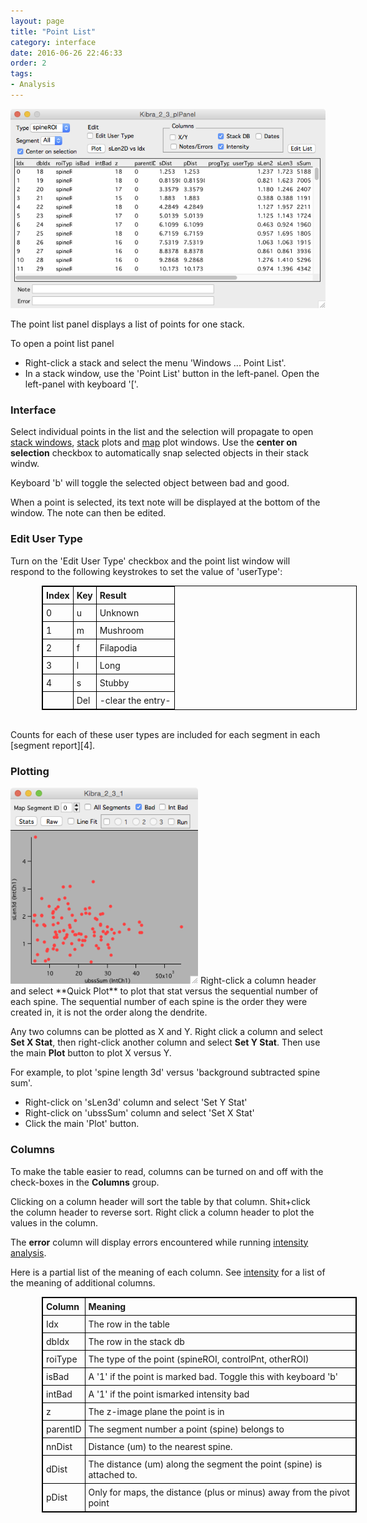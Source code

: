 ```yaml
---
layout: page
title: "Point List"
category: interface
date: 2016-06-26 22:46:33
order: 2
tags:
- Analysis
---
```


<style>
table{
    border-collapse: collapse;
    border:1px solid #000000;
    margin-left:50px
}

th{
    border:1px solid #000000;
    padding: 5px;
}

td{
    border:1px solid #000000;
    padding: 5px;
}
</style>

<IMG class="img-float-left" SRC="images/mm3/point-list2.png" WIDTH="600">

<div class="print-page-break"></div>

The point list panel displays a list of points for one stack.

To open a point list panel

 - Right-click a stack and select the menu 'Windows ... Point List'.
 - In a stack window, use the 'Point List' button in the left-panel. Open the left-panel with keyboard '['.

### Interface

Select individual points in the list and the selection will propagate to open [stack windows][1], [stack][5] plots and [map][2] plot windows. Use the **center on selection** checkbox to automatically snap selected objects in their stack windw.

Keyboard 'b' will toggle the selected object between bad and good.

When a point is selected, its text note will be displayed at the bottom of the window. The note can then be edited.

### Edit User Type

Turn on the 'Edit User Type' checkbox and the point list window will respond to the following keystrokes to set the value of 'userType':

|Index	|Key	|Result
| :------ | :-------------- | :-------------
|0		|u		|Unknown
|1		|m		|Mushroom
|2		|f		|Filapodia
|3		|l		|Long
|4		|s		|Stubby
|		|Del	|-clear the entry-

<BR>
Counts for each of these user types are included for each segment in each [segment report][4].

### Plotting

<IMG class="img-float-right" SRC="images/mm3/point-list2-plot1.png" WIDTH="300">
Right-click a column header and select **Quick Plot** to plot that stat versus the sequential number of each spine. The sequential number of each spine is the order they were created in, it is not the order along the dendrite.

Any two columns can be plotted as X and Y. Right click a column and select **Set X Stat**, then right-click another column and select **Set Y Stat**. Then use the main **Plot** button to plot X versus Y.

For example, to plot 'spine length 3d' versus 'background subtracted spine sum'. 

 - Right-click on 'sLen3d' column and select 'Set Y Stat'
 - Right-click on 'ubssSum' column and select 'Set X Stat'
 - Click the main 'Plot' button.

<div class="print-page-break"></div>

### Columns

To make the table easier to read, columns can be turned on and off with the check-boxes in the **Columns** group.

Clicking on a column header will sort the table by that column. Shit+click the column header to reverse sort. Right click a column header to plot the values in the column.

The **error** column will display errors encountered while running [intensity analysis][6].

Here is a partial list of the meaning of each column. See [intensity][5] for a list of the meaning of additional columns.


|Column	|Meaning
| :-------------- | :-------------
|Idx		|The row in the table
|dbIdx		|The row in the stack db
|roiType		|The type of the point (spineROI, controlPnt, otherROI)
|isBad		|A '1' if the point is marked bad. Toggle this with keyboard 'b'
|intBad		|A '1' if the point ismarked intensity bad
|z			|The z-image plane the point is in
|parentID	|The segment number a point (spine) belongs to
|nnDist		|Distance (um) to the nearest spine.
|dDist		|The distance (um) along the segment the point (spine) is attached to.
|pDist		|Only for maps, the distance (plus or minus) away from the pivot point

<BR>


[1]: stack
[2]: map-plot
[3]: stack-browser
[4]: reports
[5]: intensity
[5]: stack-plot
[6]: intensity